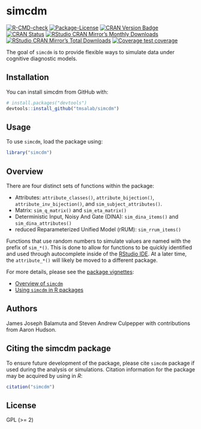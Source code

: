 
<!-- README.md is generated from README.Rmd. Please edit that file -->

# simcdm

<!-- badges: start -->

[![R-CMD-check](https://github.com/tmsalab/simcdm/actions/workflows/R-CMD-check.yaml/badge.svg)](https://github.com/tmsalab/simcdm/actions/workflows/R-CMD-check.yaml)
[![Package-License](http://img.shields.io/badge/license-GPL%20(%3E=2)-brightgreen.svg?style=flat)](http://www.gnu.org/licenses/gpl-2.0.html)
[![CRAN Version
Badge](http://www.r-pkg.org/badges/version/simcdm)](https://cran.r-project.org/package=simcdm)
[![CRAN
Status](https://cranchecks.info/badges/worst/simcdm)](https://cran.r-project.org/web/checks/check_results_simcdm.html)
[![RStudio CRAN Mirror’s Monthly
Downloads](http://cranlogs.r-pkg.org/badges/simcdm?color=brightgreen)](http://www.r-pkg.org/pkg/simcdm)
[![RStudio CRAN Mirror’s Total
Downloads](http://cranlogs.r-pkg.org/badges/grand-total/simcdm?color=brightgreen)](http://www.r-pkg.org/pkg/simcdm)
[![Coverage test
coverage](https://codecov.io/gh/tmsalab/simcdm/branch/master/graph/badge.svg)](https://codecov.io/github/tmsalab/simcdm?branch=master)
<!-- badges: end -->

The goal of `simcdm` is to provide flexible ways to simulate data under
cognitive diagnostic models.

## Installation

You can install simcdm from GitHub with:

``` r
# install.packages("devtools")
devtools::install_github("tmsalab/simcdm")
```

## Usage

To use `simcdm`, load the package using:

``` r
library("simcdm")
```

## Overview

There are four distinct sets of functions within the package:

- Attributes: `attribute_classes()`, `attribute_bijection()`,
  `attribute_inv_bijection()`, and `sim_subject_attributes()`.
- Matrix: `sim_q_matrix()` and `sim_eta_matrix()`
- Deterministic Input, Noisy And Gate (DINA): `sim_dina_items()` and
  `sim_dina_attributes()`
- reduced Reparameterized Unified Model (rRUM): `sim_rrum_items()`

Functions that use random numbers to simulate values are named with the
prefix of `sim_*()`. This is done to allow for functions to be quickly
identified and used through autocomplete inside of the [RStudio
IDE](https://www.rstudio.com). At a later time, the `attribute_*()` will
likely be moved to a different package.

For more details, please see the [package vignettes](vignettes/):

- [Overview of
  `simcdm`](https://tmsalab.github.io/simcdm/articles/overview-simcdm.html)
- [Using `simcdm` in R
  packages](https://tmsalab.github.io/simcdm/articles/simcdm-in-packages.html)

## Authors

James Joseph Balamuta and Steven Andrew Culpepper with contributions
from Aaron Hudson.

## Citing the simcdm package

To ensure future development of the package, please cite `simcdm`
package if used during the analysis or simulations. Citation information
for the package may be acquired by using in *R*:

``` r
citation("simcdm")
```

## License

GPL (\>= 2)
